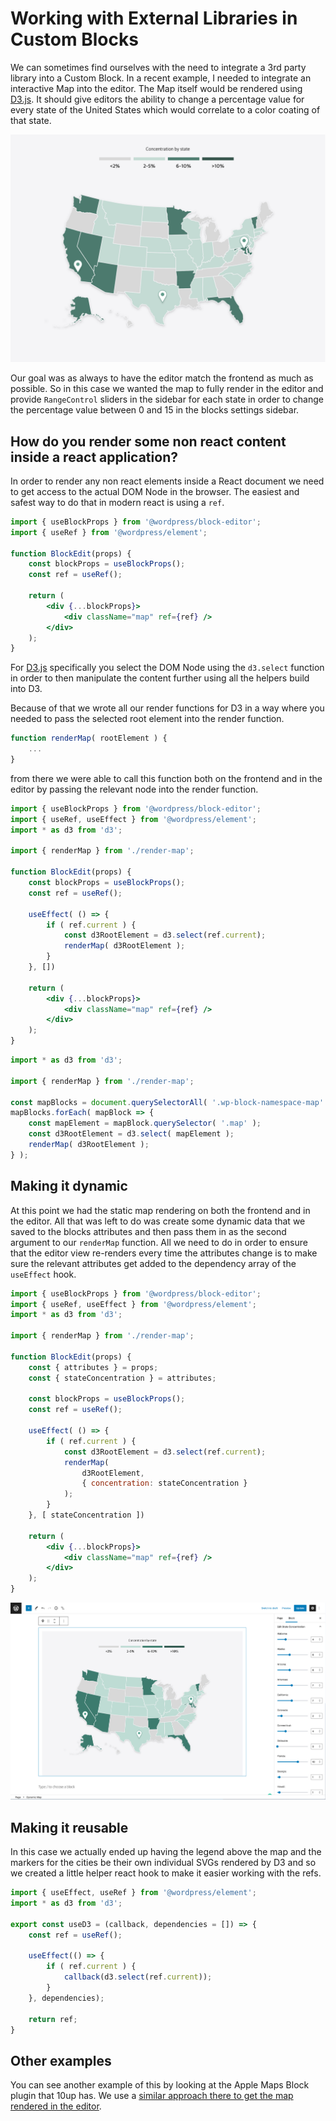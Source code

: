 # Working with External Libraries in Custom Blocks

We can sometimes find ourselves with the need to integrate a 3rd party library into a Custom Block. In a recent example, I needed to integrate an interactive Map into the editor. The Map itself would be rendered using [D3.js](https://d3js.org). It should give editors the ability to change a percentage value for every state of the United States which would correlate to a color coating of that state.

![Map of the United States with some states highlighted](../static/img/dynamic-map-frontend.png)

Our goal was as always to have the editor match the frontend as much as possible. So in this case we wanted the map to fully render in the editor and provide `RangeControl` sliders in the sidebar for each state in order to change the percentage value between 0 and 15 in the blocks settings sidebar.

## How do you render some non react content inside a react application?

In order to render any non react elements inside a React document we need to get access to the actual DOM Node in the browser. The easiest and safest way to do that in modern react is using a `ref`.

```jsx
import { useBlockProps } from '@wordpress/block-editor';
import { useRef } from '@wordpress/element';

function BlockEdit(props) {
    const blockProps = useBlockProps();
    const ref = useRef();

    return (
        <div {...blockProps}>
            <div className="map" ref={ref} />
        </div>
    );
}
```

For [D3.js](https://d3js.org) specifically you select the DOM Node using the `d3.select` function in order to then manipulate the content further using all the helpers build into D3.

Because of that we wrote all our render functions for D3 in a way where you needed to pass the selected root element into the render function.

```js
function renderMap( rootElement ) {
    ...
}
```

from there we were able to call this function both on the frontend and in the editor by passing the relevant node into the render function.

```jsx title="edit.js"
import { useBlockProps } from '@wordpress/block-editor';
import { useRef, useEffect } from '@wordpress/element';
import * as d3 from 'd3';

import { renderMap } from './render-map';

function BlockEdit(props) {
    const blockProps = useBlockProps();
    const ref = useRef();

    useEffect( () => {
        if ( ref.current ) {
            const d3RootElement = d3.select(ref.current);
            renderMap( d3RootElement );
        }
    }, [])

    return (
        <div {...blockProps}>
            <div className="map" ref={ref} />
        </div>
    );
}
```

```js title="frontend.js"
import * as d3 from 'd3';

import { renderMap } from './render-map';

const mapBlocks = document.querySelectorAll( '.wp-block-namespace-map' );
mapBlocks.forEach( mapBlock => {
    const mapElement = mapBlock.querySelector( '.map' );
    const d3RootElement = d3.select( mapElement );
    renderMap( d3RootElement );
} );
```

## Making it dynamic

At this point we had the static map rendering on both the frontend and in the editor. All that was left to do was create some dynamic data that we saved to the blocks attributes and then pass them in as the second argument to our `renderMap` function. All we need to do in order to ensure that the editor view re-renders every time the attributes change is to make sure the relevant attributes get added to the dependency array of the `useEffect` hook.

```jsx
import { useBlockProps } from '@wordpress/block-editor';
import { useRef, useEffect } from '@wordpress/element';
import * as d3 from 'd3';

import { renderMap } from './render-map';

function BlockEdit(props) {
    const { attributes } = props;
    const { stateConcentration } = attributes;

    const blockProps = useBlockProps();
    const ref = useRef();

    useEffect( () => {
        if ( ref.current ) {
            const d3RootElement = d3.select(ref.current);
            renderMap(
                d3RootElement,
                { concentration: stateConcentration }
            );
        }
    }, [ stateConcentration ])

    return (
        <div {...blockProps}>
            <div className="map" ref={ref} />
        </div>
    );
}
```

![Dynamic Map Editor View](../static/img/dynamic-map-editor-view.png)

## Making it reusable

In this case we actually ended up having the legend above the map and the markers for the cities be their own individual SVGs rendered by D3 and so we created a little helper react hook to make it easier working with the refs.

```js title="useD3.js"
import { useEffect, useRef } from '@wordpress/element';
import * as d3 from 'd3';

export const useD3 = (callback, dependencies = []) => {
    const ref = useRef();

    useEffect(() => {
        if ( ref.current ) {
            callback(d3.select(ref.current));
        }
    }, dependencies);

    return ref;
}
```

## Other examples

You can see another example of this by looking at the Apple Maps Block plugin that 10up has. We use a [similar approach there to get the map rendered in the editor](https://github.com/10up/maps-block-apple/blob/0b128ee79d1f67aca986ccc865584d179bc2c98a/src/edit.js#L25-L56).
